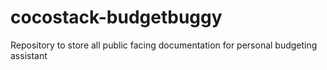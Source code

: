 # cocostack-budgetbuggy
Repository to store all public facing documentation for personal budgeting assistant
